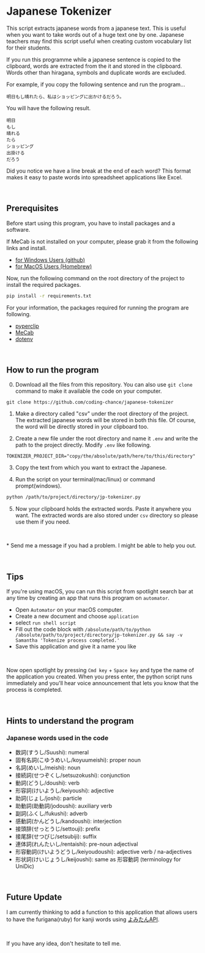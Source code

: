 # Japanese Tokenizer
This script extracts japanese words from a japanese text.
This is useful when you want to take words out of a huge text one by one.
Japanese teachers may find this script useful when creating custom vocabulary list for their students.

If you run this programme while a japanese sentence is copied to the clipboard, words are extracted from the it and stored in the clipboard. Words other than hiragana, symbols and duplicate words are excluded.
 
For example, if you copy the following sentence and run the program...

```
明日もし晴れたら、私はショッピングに出かけるだろう。
```

You will have the following result.

```
明日
もし
晴れる
たら
ショッピング
出掛ける
だろう
```

Did you notice we have a line break at the end of each word? This format makes it easy to paste words into spreadsheet applications like Excel.

<br>

## Prerequisites
Before start using this program, you have to install packages and a software. 

If MeCab is not installed on your computer, please grab it from the following links and install.
* [for Windows Users (github)](https://github.com/ikegami-yukino/mecab/releases)
* [for MacOS Users (Homebrew)](https://formulae.brew.sh/formula/mecab)


Now, run the following command on the root directory of the project to install the required packages.

```bash
pip install -r requirements.txt
```



For your information, the packages required for running the program are following.
- [pyperclip](https://pypi.org/project/pyperclip/)
- [MeCab](https://github.com/SamuraiT/mecab-python3)
- [dotenv](https://pypi.org/project/python-dotenv/)

<br>

## How to run the program
0. Download all the files from this repository. You can also use `git clone` command to make it available the code on your computer.
```
git clone https://github.com/coding-chance/japanese-tokenizer
```

1. Make a directory called "csv" under the root directory of the project. The extracted japanese words will be stored in both this file. Of course, the word will be directly stored in your clipboard too.

2. Create a new file under the root directory and name it `.env` and write the path to the project directly. Modify `.env` like following.
```.env
TOKENIZER_PROJECT_DIR="copy/the/absolute/path/here/to/this/directory"
```

3. Copy the text from which you want to extract the Japanese.

4. Run the script on your terminal(mac/linux) or command prompt(windows).
```bash
python /path/to/project/directory/jp-tokenizer.py
```

5. Now your clipboard holds the extracted words. Paste it anywhere you want. The extracted words are also stored under `csv` directory so please use them if you need.

<br>

\* Send me a message if you had a problem. I might be able to help you out.
 
<br>

## Tips
If you're using macOS, you can run this script from spotlight search bar at any time by creating an app that runs this program on `automator`.

* Open `Automator` on your macOS computer.
* Create a new document and choose `application`
* select `run shell script`
* Fill out the code block with `/absolute/path/to/python /absolute/path/to/project/directory/jp-tokenizer.py && say -v Samantha 'Tokenize process completed.'`
* Save this application and give it a name you like

<br>

Now open spotlight by pressing `Cmd key` + `Space key` and type the name of the application you created. When you press enter, the python script runs immediately and you'll hear voice announcement that lets you know that the process is completed.

<br>

## Hints to understand the program
### Japanese words used in the code
- 数詞(すうし/Suushi): numeral
- 固有名詞(こゆうめいし/koyuumeishi): proper noun
- 名詞(めいし/meishi): noun
- 接続詞(せつぞくし/setsuzokushi): conjunction
- 動詞(どうし/doushi): verb
- 形容詞(けいようし/keiyoushi): adjective
- 助詞(じょし/joshi): particle
- 助動詞(助動詞/jodoushi): auxiliary verb
- 副詞(ふくし/fukushi): adverb
- 感動詞(かんどうし/kandoushi): interjection
- 接頭辞(せっとうじ/settouji): prefix
- 接尾辞(せつびじ/setsubiji): suffix
- 連体詞(れんたいし/rentaishi): pre-noun adjectival
- 形容動詞(けいようどうし/keiyoudoushi): adjective verb / na-adjectives
- 形状詞(けいじょうし/keijoushi): same as 形容動詞 (terminology for UniDic)

<br>

## Future Update
I am currently thinking to add a function to this application that allows users to have the furigana(ruby) for kanji words using [よみたんAPI](https://yomi-tan.jp/man/v1).

<br>

If you have any idea, don't hesitate to tell me.